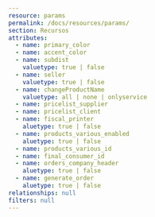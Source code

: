 ```yaml
---
resource: params
permalink: /docs/resources/params/
section: Recursos
attributes:
  - name: primary_color
  - name: accent_color
  - name: subdist
    valuetype: true | false
  - name: seller
    valuetype: true | false
  - name: changeProductName
    valuetype: all | none | onlyservice
  - name: pricelist_supplier
  - name: pricelist_client
  - name: fiscal_printer
    aluetype: true | false
  - name: products_various_enabled
    aluetype: true | false
  - name: products_various_id
  - name: final_consumer_id
  - name: orders_company_header
    aluetype: true | false
  - name: generate_order
    aluetype: true | false
relationships: null
filters: null
---
```

